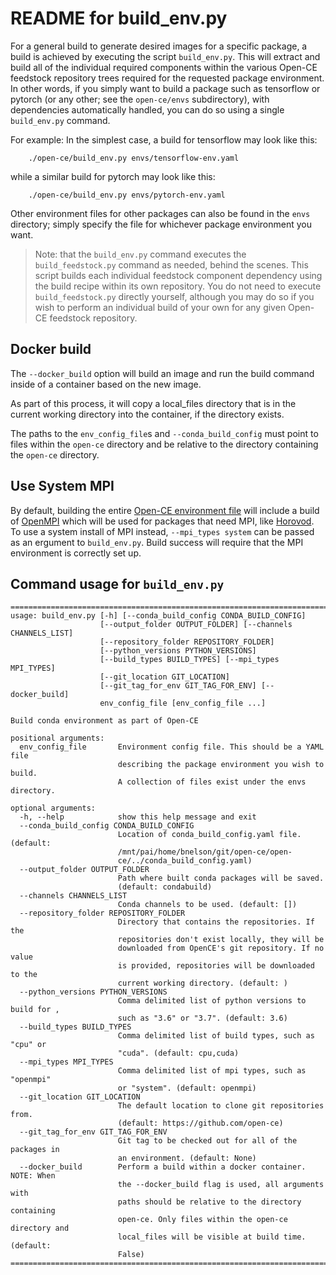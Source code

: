 
# README for build_env.py

For a general build to generate desired images for a specific package,
a build is achieved by executing the script `build_env.py`. This will extract
and build all of the individual required components within the various Open-CE
feedstock repository trees required for the requested package environment.
In other words, if you simply want to build a package such as tensorflow or
pytorch (or any other; see the `open-ce/envs` subdirectory), with dependencies
automatically handled, you can do so using a single `build_env.py` command.

For example:
In the simplest case, a build for tensorflow may look like this:

```shell
    ./open-ce/build_env.py envs/tensorflow-env.yaml
```

while a similar build for pytorch may look like this:

```shell
    ./open-ce/build_env.py envs/pytorch-env.yaml
```

Other environment files for other packages can also be found in the `envs`
directory; simply specify the file for whichever package environment you want.

> Note: that the `build_env.py` command executes the `build_feedstock.py` command
> as needed, behind the scenes.  This script builds each individual feedstock
> component dependency using the build recipe within its own repository.
> You do not need to execute `build_feedstock.py` directly yourself, although
> you may do so if you wish to perform an individual build of your own
> for any given Open-CE feedstock repository.

## Docker build

The `--docker_build` option will build an image and run the build command
inside of a container based on the new image.

As part of this process, it will copy a local_files directory that is in the
current working directory into the container, if the directory exists.

The paths to the `env_config_file`s and `--conda_build_config` must point to
files within the `open-ce` directory and be relative to the directory
containing the `open-ce` directory.

## Use System MPI

By default, building the entire
[Open-CE environment file](https://github.com/open-ce/open-ce/blob/master/envs/opence-env.yaml)
will include a build of [OpenMPI](https://github.com/open-ce/openmpi-feedstock)
which will be used for packages that need MPI, like
[Horovod](https://github.com/open-ce/horovod-feedstock). To use a system install of
MPI instead, `--mpi_types system` can be passed as an ergument to `build_env.py`. Build success
will require that the MPI environment is correctly set up.

## Command usage for `build_env.py`

```shell
==============================================================================
usage: build_env.py [-h] [--conda_build_config CONDA_BUILD_CONFIG]
                    [--output_folder OUTPUT_FOLDER] [--channels CHANNELS_LIST]
                    [--repository_folder REPOSITORY_FOLDER]
                    [--python_versions PYTHON_VERSIONS]
                    [--build_types BUILD_TYPES] [--mpi_types MPI_TYPES]
                    [--git_location GIT_LOCATION]
                    [--git_tag_for_env GIT_TAG_FOR_ENV] [--docker_build]
                    env_config_file [env_config_file ...]

Build conda environment as part of Open-CE

positional arguments:
  env_config_file       Environment config file. This should be a YAML file
                        describing the package environment you wish to build.
                        A collection of files exist under the envs directory.

optional arguments:
  -h, --help            show this help message and exit
  --conda_build_config CONDA_BUILD_CONFIG
                        Location of conda_build_config.yaml file. (default:
                        /mnt/pai/home/bnelson/git/open-ce/open-
                        ce/../conda_build_config.yaml)
  --output_folder OUTPUT_FOLDER
                        Path where built conda packages will be saved.
                        (default: condabuild)
  --channels CHANNELS_LIST
                        Conda channels to be used. (default: [])
  --repository_folder REPOSITORY_FOLDER
                        Directory that contains the repositories. If the
                        repositories don't exist locally, they will be
                        downloaded from OpenCE's git repository. If no value
                        is provided, repositories will be downloaded to the
                        current working directory. (default: )
  --python_versions PYTHON_VERSIONS
                        Comma delimited list of python versions to build for ,
                        such as "3.6" or "3.7". (default: 3.6)
  --build_types BUILD_TYPES
                        Comma delimited list of build types, such as "cpu" or
                        "cuda". (default: cpu,cuda)
  --mpi_types MPI_TYPES
                        Comma delimited list of mpi types, such as "openmpi"
                        or "system". (default: openmpi)
  --git_location GIT_LOCATION
                        The default location to clone git repositories from.
                        (default: https://github.com/open-ce)
  --git_tag_for_env GIT_TAG_FOR_ENV
                        Git tag to be checked out for all of the packages in
                        an environment. (default: None)
  --docker_build        Perform a build within a docker container. NOTE: When
                        the --docker_build flag is used, all arguments with
                        paths should be relative to the directory containing
                        open-ce. Only files within the open-ce directory and
                        local_files will be visible at build time. (default:
                        False)
==============================================================================
```
